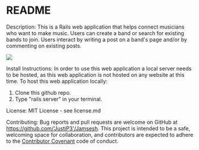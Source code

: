 # README

Description:
This is a Rails web application that helps connect musicians who want to make music. Users can create a band or search for existing bands to join. Users interact by writing a post on a band's page and/or by commenting on existing posts. 


[![](http://img.youtube.com/vi/GfV8A79pFYI/0.jpg)](http://www.youtube.com/watch?v=GfV8A79pFYI "JamSesh Demo")

Install Instructions:
In order to use this web application a local server needs to be hosted, as this web application is not hosted on any website at this time.
To host this web application locally:
1. Clone this github repo.
2. Type "rails server" in your terminal.

License:
MIT License - see license.md

Contributing:
Bug reports and pull requests are welcome on GitHub at https://github.com/'JustiP3'/Jamsesh. This project is intended to be a safe, welcoming space for collaboration, and contributors are expected to adhere to the [Contributor Covenant](http://contributor-covenant.org) code of conduct.

